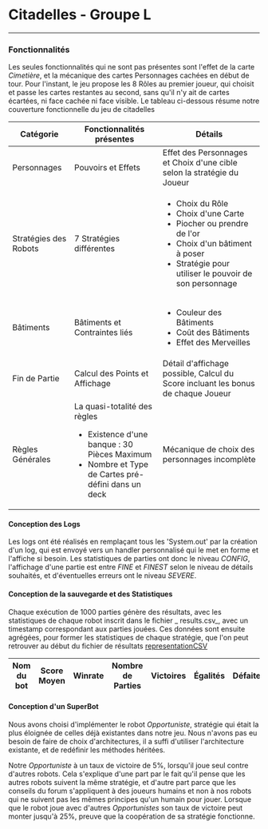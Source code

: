 # Citadelles - Groupe L
---

### Fonctionnalités

Les seules fonctionnalités qui ne sont pas présentes sont l'effet de la carte _Cimetière_, et la mécanique des cartes
Personnages cachées en début de tour. Pour l'instant, le jeu propose les 8 Rôles au premier joueur, qui choisit et passe
les cartes restantes au second, sans qu'il n'y ait de cartes écartées, ni face cachée ni face visible. Le tableau
ci-dessous résume notre couverture fonctionnelle du jeu de citadelles

| Catégorie             | Fonctionnalités présentes                                                                                                                           | Détails                                                                                                                                                                                        |
|-----------------------|-----------------------------------------------------------------------------------------------------------------------------------------------------|------------------------------------------------------------------------------------------------------------------------------------------------------------------------------------------------|
| Personnages           | Pouvoirs et Effets                                                                                                                                  | Effet des Personnages et Choix d'une cible selon la stratégie du Joueur                                                                                                                        |
| Stratégies des Robots | 7 Stratégies différentes                                                                                                                            | <ul><li>Choix du Rôle</li><li>Choix d'une Carte</li><li> Piocher ou prendre de l'or</li><li>Choix d'un bâtiment à poser</li><li>Stratégie pour utiliser le pouvoir de son personnage</li></ul> |
| Bâtiments             | Bâtiments et Contraintes liés                                                                                                                       | <ul><li> Couleur des Bâtiments<li> Coût des Bâtiments<li> Effet des Merveilles</ul>                                                                                                            |
| Fin de Partie         | Calcul des Points et Affichage                                                                                                                      | Détail d'affichage possible, Calcul du Score incluant les bonus de chaque Joueur                                                                                                               |
| Règles Générales      | La quasi-totalité des règles <ul><li>Existence d'une banque : 30 Pièces Maximum </li><li>Nombre et Type de Cartes pré-défini dans un deck</li></ul> | Mécanique de choix des personnages incomplète                                                                                                                                                  |

#### Conception des Logs

Les logs ont été réalisés en remplaçant tous les 'System.out' par la création d'un log, qui est envoyé vers un handler
personnalisé qui le met en forme et l'affiche si besoin. Les statistiques de parties ont donc le niveau _CONFIG_,
l'affichage d'une partie est entre _FINE_ et _FINEST_ selon le niveau de détails souhaités, et d'éventuelles erreurs ont
le niveau _SEVERE_.

#### Conception de la sauvegarde et des Statistiques

Chaque exécution de 1000 parties génère des résultats, avec les statistiques de chaque robot inscrit dans le fichier _
results.csv_, avec un timestamp correspondant aux parties jouées. Ces données sont ensuite agrégées, pour former les
statistiques de chaque stratégie, que l'on peut retrouver au début du fichier de résultats
[representationCSV](doc/ImageCSV.png)

|Nom du bot|Score Moyen|Winrate|Nombre de Parties|Victoires|Égalités|Défaites|
|----------|-----------|-------|-----------------|---------|--------|--------|


#### Conception d'un SuperBot

Nous avons choisi d'implémenter le robot _Opportuniste_, stratégie qui était la plus éloignée de celles déjà existantes
dans notre jeu. Nous n'avons pas eu besoin de faire de choix d'architectures, il a suffi d'utiliser l'architecture
existante, et de redéfinir les méthodes héritées.

Notre _Opportuniste_ à un taux de victoire de 5%, lorsqu'il joue seul contre d'autres robots. Cela s'explique d'une part
par le fait qu'il pense que les autres robots suivent la même stratégie, et d'autre part parce que les conseils du forum
s'appliquent à des joueurs humains et non à nos robots qui ne suivent pas les mêmes principes qu'un humain pour jouer.
Lorsque que le robot joue avec d'autres _Opportunistes_ son taux de victoire peut monter jusqu'à 25%, preuve que la
coopération de sa stratégie fonctionne.
